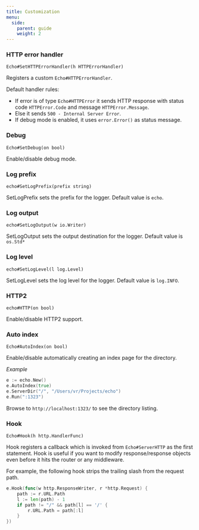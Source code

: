 ```yaml
---
title: Customization
menu:
  side:
    parent: guide
    weight: 2
---
```


### HTTP error handler

`Echo#SetHTTPErrorHandler(h HTTPErrorHandler)`

Registers a custom `Echo#HTTPErrorHandler`.

Default handler rules:

- If error is of type `Echo#HTTPError` it sends HTTP response with status code `HTTPError.Code`
and message `HTTPError.Message`.
- Else it sends `500 - Internal Server Error`.
- If debug mode is enabled, it uses `error.Error()` as status message.

### Debug

`Echo#SetDebug(on bool)`

Enable/disable debug mode.

### Log prefix

`echo#SetLogPrefix(prefix string)`

SetLogPrefix sets the prefix for the logger. Default value is `echo`.

### Log output

`echo#SetLogOutput(w io.Writer)`

SetLogOutput sets the output destination for the logger. Default value is `os.Std*`

### Log level

`echo#SetLogLevel(l log.Level)`

SetLogLevel sets the log level for the logger. Default value is `log.INFO`.

### HTTP2

`echo#HTTP(on bool)`

Enable/disable HTTP2 support.

### Auto index

`Echo#AutoIndex(on bool)`

Enable/disable automatically creating an index page for the directory.

*Example*

```go
e := echo.New()
e.AutoIndex(true)
e.ServerDir("/", "/Users/vr/Projects/echo")
e.Run(":1323")
```

Browse to `http://localhost:1323/` to see the directory listing.

### Hook

`Echo#Hook(h http.HandlerFunc)`

Hook registers a callback which is invoked from `Echo#ServerHTTP` as the first
statement. Hook is useful if you want to modify response/response objects even
before it hits the router or any middleware.

For example, the following hook strips the trailing slash from the request path.

```go
e.Hook(func(w http.ResponseWriter, r *http.Request) {
    path := r.URL.Path
    l := len(path) - 1
    if path != "/" && path[l] == '/' {
        r.URL.Path = path[:l]
    }
})
```
